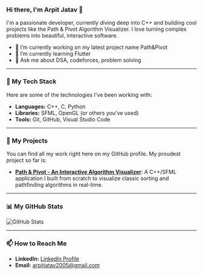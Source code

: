 ### Hi there, I'm Arpit Jatav 👋

I'm a passionate developer, currently diving deep into C++ and building cool projects like the Path & Pivot Algorithm Visualizer. I love turning complex problems into beautiful, interactive software.

- 🔭 I’m currently working on my latest project name Path&Pivot
- 🌱 I’m currently learning Flutter
- 💬 Ask me about DSA, codeforces, problem solving
---

### 🔧 My Tech Stack

Here are some of the technologies I've been working with:

* **Languages:** C++, C, Python
* **Libraries:** SFML, OpenGL (or others you've used)
* **Tools:** Git, GitHub, Visual Studio Code

---

### 🚀 My Projects

You can find all my work right here on my GitHub profile. My proudest project so far is:

* **[Path & Pivot - An Interactive Algorithm Visualizer](https://github.com/Arpitmurailya18/Path-Pivot)**: A C++/SFML application I built from scratch to visualize classic sorting and pathfinding algorithms in real-time.

---

### 📊 My GitHub Stats

![GitHub Stats](https://github-readme-stats.vercel.app/api?username=Arpitmurailya18&show_icons=true&theme=radical)

---

### 📫 How to Reach Me

* **LinkedIn:** [LinkedIn Profile](https://www.linkedin.com/in/arpit-jatav/)
* **Email:** arpitjatav2005@gmail.com

